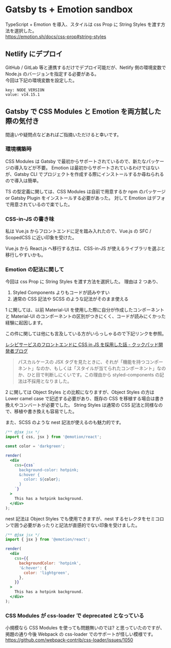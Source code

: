# Gatsby ts + Emotion sandbox

TypeScript + Emotion を導入、スタイルは css Prop に String Styles を渡す方法を選択した。  
https://emotion.sh/docs/css-prop#string-styles

## Netlify にデプロイ

GitHub / GitLab 等と連携するだけでデプロイ可能だが、Netlify 側の環境変数で Node.js のバージョンを指定する必要がある。  
今回は下記の環境変数を設定した。

```
key: NODE_VERSION
value: v14.15.1
```

## Gatsby で CSS Modules と Emotion を両方試した際の気付き

間違いや疑問点などあればご指摘いただけると幸いです。

### 環境構築時

CSS Modules は Gatsby で最初からサポートされているので、新たなパッケージの導入などが不要。
Emotion は最初からサポートされているわけではないが、Gatsby CLI でプロジェクトを作成する際にインストールするか尋ねられるので導入は簡単。

TS の型定義に関しては、CSS Modules は自前で用意するか npm のパッケージ or Gatsby Plugin をインストールする必要があった。
対して Emotion はデフォで用意されているので楽でした。

### CSS-in-JS の書き味

私は Vue.js からフロントエンドに足を踏み入れたので、Vue.js の SFC / ScopedCSS に近い印象を受けた。

Vue.js から React.js へ移行する方は、CSS-in-JS が使えるライブラリを選ぶと移行しやすいかも。

### Emotion の記法に関して

今回は css Prop に String Styles を渡す方法を選択した。
理由は 2 つあり、

1. Styled Components よりもコードが読みやすい
2. 通常の CSS 記法や SCSS のような記法がそのまま使える

1 に関しては、以前 Material-UI を使用した際に自分が作成したコンポーネントと Material-UI のコンポーネントの区別がつきにくく、コードが読みにくかった経験に起因します。

この件に関しては他にも言及している方がいらっしゃるので下記リンクを参照。

[レシピサービスのフロントエンドに CSS in JS を採用した話 - クックパッド開発者ブログ](https://techlife.cookpad.com/entry/2021/03/15/090000)

> パスカルケースの JSX タグを見たときに、それが「機能を持つコンポーネント」なのか、もしくは「スタイルが当てられたコンポーネント」なのか、ひと目で判断しにくいです。この理由から styled-components の記法は不採用となりました。

2 に関しては Object Styles との比較になりますが、Object Styles の方は Lower camel case で記述する必要があり、既存の CSS を移植する場合は書き換えやコンバートが必要でした。
String Styles は通常の CSS 記法と同様なので、移植や書き換えも容易でした。

また、SCSS のような nest 記法が使えるのも魅力的です。

```jsx
/** @jsx jsx */
import { css, jsx } from '@emotion/react';

const color = 'darkgreen';

render(
  <div
    css={css`
      background-color: hotpink;
      &:hover {
        color: ${color};
      }
    `}
  >
    This has a hotpink background.
  </div>
);
```

nest 記法は Object Styles でも使用できますが、nest するセレクタをセミコロンで囲う必要があったりと記法が直感的でない印象を受けました。

```jsx
/** @jsx jsx */
import { jsx } from '@emotion/react';

render(
  <div
    css={{
      backgroundColor: 'hotpink',
      '&:hover': {
        color: 'lightgreen',
      },
    }}
  >
    This has a hotpink background.
  </div>
);
```

### CSS Modules が css-loader で deprecated となっている

小規模なら CSS Modules を使っても問題無いのでは? と思っていたのですが、掲題の通り今後 Webpack の css-loader でのサポートが怪しい模様です。  
https://github.com/webpack-contrib/css-loader/issues/1050
